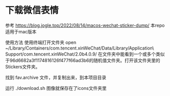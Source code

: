 # 下载微信表情

参考 https://blog.jogle.top/2022/08/14/macos-wechat-sticker-dump/
本repo适用于mac版本

使用方法
使用终端打开文件夹
open ~/Library/Containers/com.tencent.xinWeChat/Data/Library/Application\ Support/com.tencent.xinWeChat/2.0b4.0.9/
在文件夹中能看到一个或多个类似于96d6682a3f1174816126f477f66ad3b6的随机值文件夹。打开该文件夹里的Stickers文件夹。

找到 fav.archive 文件，并复制出来，到本项目目录

运行 ./download.sh
图像就保存在了icons文件夹里